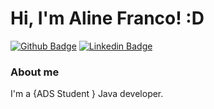 # Hi, I'm Aline Franco! :D

[![Github Badge](https://img.shields.io/badge/-Github-000?style=flat-square&logo=Github&logoColor=white&link=https://github.com/Ninneee12)](https://github.com/Ninneee12)
[![Linkedin Badge](https://img.shields.io/badge/-LinkedIn-blue?style=flat-square&logo=Linkedin&logoColor=white&link=https://www.linkedin.com/in/alinefranco1/)](https://www.linkedin.com/in/alinefranco1/)


### About me
I'm a {ADS Student } Java developer.

